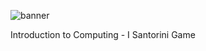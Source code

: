 ![banner](https://camo.githubusercontent.com/87b487ed5af0baeaca2843e3c97f1a2085db8115/687474703a2f2f7777772e6b6675706d2e6564752e73612f4d61696e5f7765622f696d61676573312f6c6f676f2e706e67)

Introduction to Computing - I
Santorini Game
